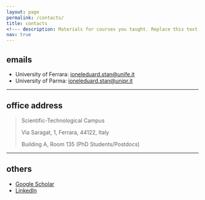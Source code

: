 ```yaml
---
layout: page
permalink: /contacts/
title: contacts
<!--- description: Materials for courses you taught. Replace this text with your description. --->
nav: true
---
```


## emails 
* University of Ferrara: [ioneleduard.stan@unife.it](mailto:ioneleduard.stan@unife.it)
* University of Parma: [ioneleduard.stan@unipr.it](mailto:ioneleduard.stan@unipr.it)

---

## office address
> Scientific-Technological Campus
>
> Via Saragat, 1, Ferrara, 44122, Italy
>
> Building A, Room 135 (PhD Students/Postdocs)

---

## others

* [Google Scholar](https://scholar.google.com/citations?user=k7uGe4AAAAAJ)
* [LinkedIn](https://www.linkedin.com/in/edust/)

